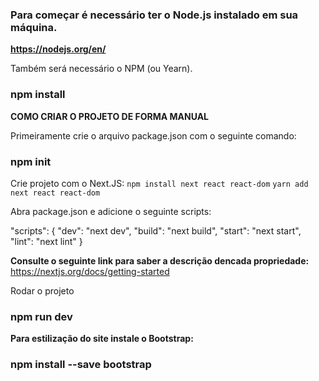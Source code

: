 ### Para começar é necessário ter o Node.js instalado em sua máquina.
**https://nodejs.org/en/**

Também será necessário o NPM (ou Yearn).
### npm install

**COMO CRIAR O PROJETO DE FORMA MANUAL**

Primeiramente crie o arquivo package.json com o seguinte comando:
### npm init 

Crie projeto com o Next.JS:
```npm install next react react-dom```
```yarn add next react react-dom```

Abra package.json e adicione o seguinte scripts:

"scripts": {
  "dev": "next dev",
  "build": "next build",
  "start": "next start",
  "lint": "next lint"
}

**Consulte o seguinte link para saber a descrição dencada propriedade:**
https://nextjs.org/docs/getting-started


Rodar o projeto
### npm run dev 

**Para estilização do site instale o Bootstrap:**
### npm install --save bootstrap

